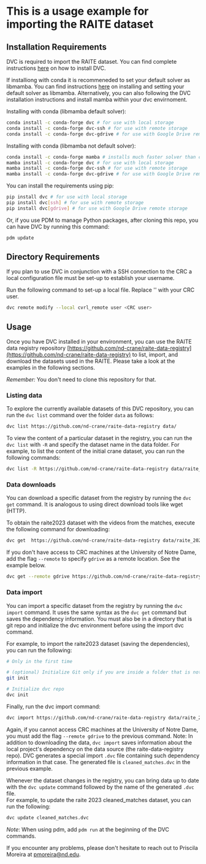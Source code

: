 # This is a usage example for importing the RAITE dataset

## Installation Requirements

DVC is required to import the RAITE dataset. You can find complete instructions [here](https://dvc.org/doc/install) on how to install DVC.

If installiong with conda it is recommeneded to set your default solver as libmamba. You can find instructions [here](https://www.anaconda.com/blog/conda-is-fast-now) on installing and setting your default solver as libmamba. Alternatively, you can also following the DVC installation instructions and install mamba within your dvc envirnoment.

Installing with conda (libmamba default solver):

```bash
conda install -c conda-forge dvc # for use with local storage
conda install -c conda-forge dvc-ssh # for use with remote storage
conda install -c conda-forge dvc-gdrive # for use with Google Drive remote storage
```
Installing with conda (libmamba not default solver):

```bash
conda install -c conda-forge mamba # installs much faster solver than conda
mamba install -c conda-forge dvc # for use with local storage
mamba install -c conda-forge dvc-ssh # for use with remote storage
mamba install -c conda-forge dvc-gdrive # for use with Google Drive remote storage
```

You can install the requirements using pip:
```bash
pip install dvc # for use with local storage
pip install dvc[ssh] # for use with remote storage
pip install dvc[gdrive] # for use with Google Drive remote storage
```

Or, if you use PDM to manage Python packages, after cloning this repo, you can have DVC by running this command:

```bash 
pdm update
```
## Directory Requirements

If you plan to use DVC in conjunction with a SSH connection to the CRC a local configuration file must be set-up to establish your username. 


Run the following command to set-up a local file. Replace '<CRC user>' with your CRC user.

```bash 
dvc remote modify --local cvrl_remote user <CRC user>
```

## Usage

Once you have DVC installed in your environment, 
you can use the RAITE data registry repository [https://github.com/nd-crane/raite-data-registry](https://github.com/nd-crane/raite-data-registry) to list, import, and download the datasets used in the RAITE. Please take a look at the examples in the following sections.

*Remember:* You don't need to clone this repository for that.

### **Listing data**

To explore the currently available datasets of this DVC repository, you can run the `dvc list` command over the folder `data` as follows:

```bash
dvc list https://github.com/nd-crane/raite-data-registry data/
```

To view the content of a particular dataset in the registry, you can run the `dvc list` with `-R` and specify the dataset name in the data folder. 
For example, to list the content of the initial crane dataset, you can run the following commands:

```bash
dvc list -R https://github.com/nd-crane/raite-data-registry data/raite_2023 # from within a CRC machine
```



### **Data downloads**
You can download a specific dataset from the registry by running the `dvc get` command. It is analogous to using direct download tools like wget (HTTP).

To obtain the raite2023 dataset with the videos from the matches, execute the following command for downloading:

```bash
dvc get  https://github.com/nd-crane/raite-data-registry data/raite_2023/cleaned_matches
```

If you don't have access to CRC machines at the University of Notre Dame, add the flag `--remote` to specify `gdrive` as a remote location. See the example below.
```bash
dvc get --remote gdrive https://github.com/nd-crane/raite-data-registry data/raite_2023/cleaned_matches
```

### **Data import**
You can import a specific dataset from the registry by running the `dvc import` command. 
It uses the same syntax as the `dvc get` command but saves the dependency information.
You must also be in a directory that is git repo and initialize the dvc environment before using the import dvc command.

For example, to import the raite2023 dataset (saving the dependencies), you can run the following:

```bash
# Only in the first time

# (optional) Initialize Git only if you are inside a folder that is not currently a Git repository
git init 

# Initialize dvc repo
dvc init
```
Finally, run the dvc import command:
```bash
dvc import https://github.com/nd-crane/raite-data-registry data/raite_2023/cleaned_matches
```
Again, if you cannot access CRC machines at the University of Notre Dame, you must add the flag `--remote gdrive` to the previous command. 
Note: In addition to downloading the data, `dvc import` saves information about the local project's dependency on the data source (the raite-data-registry repo).
DVC generates a special import `.dvc` file containing such dependency information in that case. 
The generated file is `cleaned_matches.dvc` in the previous example.

Whenever the dataset changes in the registry, you can bring data up to date with the `dvc update` command followed by the name of the generated `.dvc` file.\
For example, to update the raite 2023 cleaned_matches dataset, you can run the following:
```bash
dvc update cleaned_matches.dvc
```


*Note*: When using pdm, add `pdm run` at the beginning of the DVC commands.

If you encounter any problems, please don't hesitate to reach out to Priscila Moreira at pmoreira@nd.edu.

 
